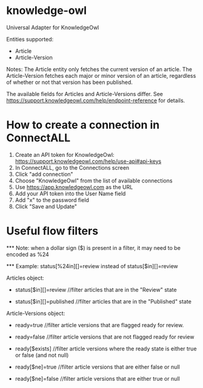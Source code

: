 # knowledge-owl
Universal Adapter for KnowledgeOwl

Entities supported:
* Article
* Article-Version

Notes:
The Article entity only fetches the current version of an article.
The Article-Version fetches each major or minor version of an article, regardless of whether or not that version has been published.

The available fields for Articles and Article-Versions differ. See https://support.knowledgeowl.com/help/endpoint-reference for details.

# How to create a connection in ConnectALL
1. Create an API token for KnowledgeOwl: https://support.knowledgeowl.com/help/use-api#api-keys
2. In ConnectALL, go to the Connections screen
3. Click "add connection"
4. Choose "KnowledgeOwl" from the list of available connections
5. Use https://app.knowledgeowl.com as the URL
6. Add your API token into the User Name field
7. Add "x" to the password field
8. Click "Save and Update"

# Useful flow filters

*** Note: when a dollar sign ($) is present in a filter, it may need to be encoded as %24

*** Example: status[%24in][]=review instead of status[$in][]=review

Articles object:

* status[$in][]=review       //filter articles that are in the "Review" state

* status[$in][]=published    //filter articles that are in the "Published" state

Article-Versions object:

* ready=true                //filter article versions that are flagged ready for review.

* ready=false               //filter article versions that are not flagged ready for review

* ready[$exists]            //filter article versions where the ready state is either true or false (and not null)

* ready[$ne]=true           //filter article versions that are either false or null

* ready[$ne]=false          //filter article versions that are either true or null
